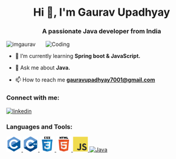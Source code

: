 
<h1 align="center">Hi 👋, I'm Gaurav Upadhyay</h1>
<h3 align="center">A passionate Java developer from India</h3>

<img align="right" alt="Coding" width="400" src="https://user-images.githubusercontent.com/74038190/219923823-bf1ce878-c6b8-4faa-be07-93e6b1006521.gif">

<p align="left"> <img src="https://komarev.com/ghpvc/?username=imgaurav&label=Profile%20views&color=0e75b6&style=flat" alt="imgaurav"/> </p>

- 🌱 I’m currently learning **Spring boot & JavaScript.**

- 💬 Ask me about **Java.**

- 📫 How to reach me **gauravupadhyay7001@gmail.com**

<h3 align="left">Connect with me:</h3>
<p align="left">
<a href="www.linkedin.com/in/gaurav-upadhyay-28b675222" target="blank"><img src = "https://cdn.jsdelivr.net/gh/devicons/devicon@latest/icons/linkedin/linkedin-original.svg" alt="linkedin"/></a>
</p>

<h3 align="left">Languages and Tools:</h3>
<p align="left"> <a href="https://www.cprogramming.com/" target="_blank" rel="noreferrer"> <img src="https://raw.githubusercontent.com/devicons/devicon/master/icons/c/c-original.svg" alt="c" width="40" height="40"/> </a> <a href="https://www.w3schools.com/cpp/" target="_blank" rel="noreferrer"> <img src="https://raw.githubusercontent.com/devicons/devicon/master/icons/cplusplus/cplusplus-original.svg" alt="cplusplus" width="40" height="40"/> </a> <a href="https://www.w3schools.com/css/" target="_blank" rel="noreferrer"> <img src="https://raw.githubusercontent.com/devicons/devicon/master/icons/css3/css3-original-wordmark.svg" alt="css3" width="40" height="40"/> </a> <a href="https://www.w3.org/html/" target="_blank" rel="noreferrer"> <img src="https://raw.githubusercontent.com/devicons/devicon/master/icons/html5/html5-original-wordmark.svg" alt="html5" width="40" height="40"/> </a> <a href="https://developer.mozilla.org/en-US/docs/Web/JavaScript" target="_blank" rel="noreferrer"> <img src="https://raw.githubusercontent.com/devicons/devicon/master/icons/javascript/javascript-original.svg" alt="javascript" width="40" height="40"/> </a> <a href="https://www.java.org" target="_blank" rel="noreferrer"> <img src="https://cdn.jsdelivr.net/gh/devicons/devicon@latest/icons/java/java-original-wordmark.svg"alt="Java" width="40" height="40"/> </a> 

